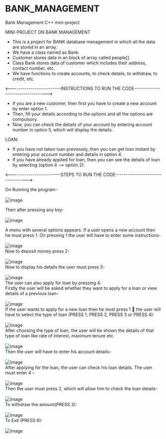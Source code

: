 # BANK_MANAGEMENT
Bank Management C++ mini-project

MINI-PROJECT ON BANK MANAGEMENT
 *	This is a project for BANK database management in which all the data are stored in an array.
 *	We have a class named as Bank.
 *	Customer stores data in an block of array called people[].
 *	Class Bank stores data of customer which includes their address, contact number, etc.
 *	We have functions to create accounts, to check details, to withdraw, to credit, etc.

 <-------------------------INSTRUCTIONS TO RUN THE CODE---------------------------------->

* If you are a new customer, then first you have to create a new account by enter option 1.
* Then, fill your details according to the options and all the options are compulsory.
* Now, you can check the details of your account by entering account number in option 5, which will display the details.

LOAN:<BR>
*  If you have not taken loan previously, then you can get loan instant by entering your account number and  details in option 4.
* If you have already applied for loan, then you can see the details of loan by selecting (option 4 --> option 2).


<-------------------------STEPS TO RUN THE CODE---------------------------------->

On Running the program-<BR><BR>
 ![image](https://user-images.githubusercontent.com/85543299/123548086-f9b35f80-d780-11eb-8951-90a5f7390db7.png)

Then after pressing any key-<BR><BR>
![image](https://user-images.githubusercontent.com/85543299/123548547-ca9ded80-d782-11eb-97c4-e185e7e11098.png)

A menu with several options appears. If a user opens a new account then he must press 1. On pressing 1 the user will have to enter some instructions-<BR><BR>
 ![image](https://user-images.githubusercontent.com/85543299/123548603-12bd1000-d783-11eb-89f8-8f9e52507fd1.png)<BR>
Now to deposit money press 2-<BR><BR>
![image](https://user-images.githubusercontent.com/85543299/123548611-1a7cb480-d783-11eb-9380-cc636593f019.png)<BR>
Now to display his details the user must press 5-<BR><BR>
 ![image](https://user-images.githubusercontent.com/85543299/123548612-1e103b80-d783-11eb-9978-4b85598aa50b.png)<BR>
The user can also apply for loan by pressing 4.<BR>
Firstly the user will be asked whether they want to apply for a loan or view details of a previous loan-<BR><BR>
 ![image](https://user-images.githubusercontent.com/85543299/123548617-24061c80-d783-11eb-9f28-e94e3592e1f8.png)<BR>
If the user wants to apply for a new loan then he must press 1  the user will have to select the type of loan (PRESS 1, PRESS 2, PRESS 3 or PRESS 4):<BR><BR>
![image](https://user-images.githubusercontent.com/85543299/123548620-28323a00-d783-11eb-892b-c21c2c0761ca.png)<BR>
After choosing the type of loan, the user will be shown the details of that type of loan like rate of interest, maximum tenure etc. <BR><BR>
 ![image](https://user-images.githubusercontent.com/85543299/123548624-2c5e5780-d783-11eb-9f02-b4e921679dd9.png)<BR>
Then the user will have to enter his account details-<BR><BR>
![image](https://user-images.githubusercontent.com/85543299/123548626-308a7500-d783-11eb-9242-f30e910237c2.png)<BR>
After applying for the loan, the user can check his loan details. The user must enter 4 –<BR><BR>
 ![image](https://user-images.githubusercontent.com/85543299/123548630-3718ec80-d783-11eb-9514-425469127e06.png)<BR>
Then the user must press 2, which will allow him to check the loan details-<BR><BR>
![image](https://user-images.githubusercontent.com/85543299/123548633-3b450a00-d783-11eb-893c-17d732740e2a.png)<BR>
To withdraw the amount(PRESS 3):<BR><BR>
 ![image](https://user-images.githubusercontent.com/85543299/123548636-3ed89100-d783-11eb-98ee-558ee8d3cc0b.png)<BR>
To Exit (PRESS 6):<BR><BR>
![image](https://user-images.githubusercontent.com/85543299/123548643-4304ae80-d783-11eb-9e19-47224db64400.png)<BR>

